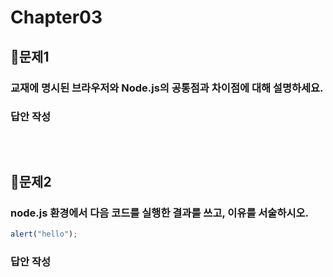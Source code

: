 # Chapter03
## 📌문제1

### 교재에 명시된 브라우저와 Node.js의 공통점과 차이점에 대해 설명하세요.

### 답안 작성
```

```

<br>

## 📌문제2

### node.js 환경에서 다음 코드를 실행한 결과를 쓰고, 이유를 서술하시오.
```js
alert("hello");
```
### 답안 작성
```

```

<br>


